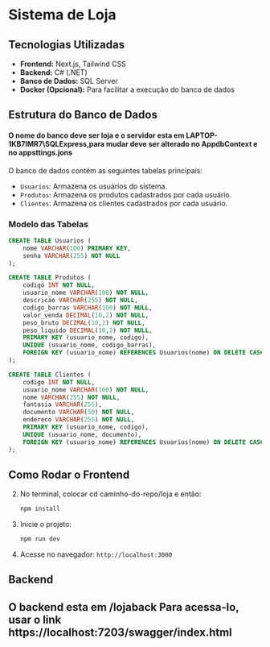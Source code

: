 # Sistema de Loja


## Tecnologias Utilizadas

- **Frontend:** Next.js, Tailwind CSS
- **Backend:** C# (.NET)
- **Banco de Dados:** SQL Server
- **Docker (Opcional):** Para facilitar a execução do banco de dados

## Estrutura do Banco de Dados
#### O nome do banco deve ser loja e o servidor esta em LAPTOP-1KB7IMR7\\SQLExpress,para mudar deve ser alterado no AppdbContext e no appsttings.jons
O banco de dados contém as seguintes tabelas principais:
- `Usuarios`: Armazena os usuários do sistema.
- `Produtos`: Armazena os produtos cadastrados por cada usuário.
- `Clientes`: Armazena os clientes cadastrados por cada usuário.

### Modelo das Tabelas
```sql
CREATE TABLE Usuarios (
    nome VARCHAR(100) PRIMARY KEY,
    senha VARCHAR(255) NOT NULL
);

CREATE TABLE Produtos (
    codigo INT NOT NULL,
    usuario_nome VARCHAR(100) NOT NULL,
    descricao VARCHAR(255) NOT NULL,
    codigo_barras VARCHAR(100) NOT NULL,
    valor_venda DECIMAL(10,2) NOT NULL,
    peso_bruto DECIMAL(10,2) NOT NULL,
    peso_liquido DECIMAL(10,2) NOT NULL,
    PRIMARY KEY (usuario_nome, codigo),
    UNIQUE (usuario_nome, codigo_barras),
    FOREIGN KEY (usuario_nome) REFERENCES Usuarios(nome) ON DELETE CASCADE
);

CREATE TABLE Clientes (
    codigo INT NOT NULL,
    usuario_nome VARCHAR(100) NOT NULL,
    nome VARCHAR(255) NOT NULL,
    fantasia VARCHAR(255),
    documento VARCHAR(50) NOT NULL,
    endereco VARCHAR(255) NOT NULL,
    PRIMARY KEY (usuario_nome, codigo),
    UNIQUE (usuario_nome, documento),
    FOREIGN KEY (usuario_nome) REFERENCES Usuarios(nome) ON DELETE CASCADE
);
```

## Como Rodar o Frontend

2. No terminal, colocar cd caminho-do-repo/loja e então:
   ```sh
   npm install
   ```
3. Inicie o projeto:
   ```sh
   npm run dev
   ```
4. Acesse no navegador: `http://localhost:3000`


## Backend
O backend esta em /lojaback
Para acessa-lo, usar o link https://localhost:7203/swagger/index.html
---


